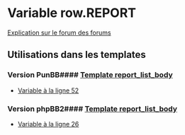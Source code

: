 # Variable row.REPORT
[Explication sur le forum des forums](http://forum.forumactif.com/t294113-listing-des-variables#row.REPORT)
## Utilisations dans les templates
### Version PunBB#### [Template report_list_body](punbb/report_list_body.md)
* [Variable à la ligne 52](../punbb/report_list_body.tpl#L52)
### Version phpBB2#### [Template report_list_body](subsilver/report_list_body.md)
* [Variable à la ligne 26](../subsilver/report_list_body.tpl#L26)